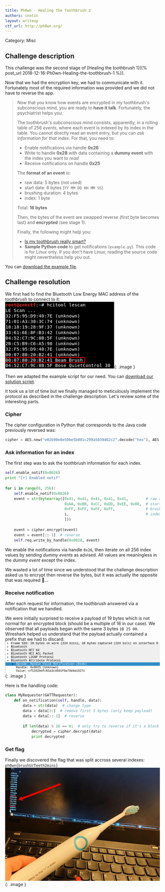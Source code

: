 ```yaml
---
title: Ph0wn - Healing the Toothbrush 2
authors: cnotin
layout: writeup
ctf_url: http://ph0wn.org/
---
```

Category: Misc

## Challenge description
This challenge was the second stage of [Healing the toothbrush 1]({% post_url 2018-12-16-Ph0wn-Healing-the-toothbrush-1 %}).

Now that we had the encryption key, we had to communicate with it. Fortunately most of the required information was provided and we did not have to reverse the app.

> Now that you know how events are encrypted in my toothbrush's subconscious mind, you are ready to **have it talk**.
> Fortunately, the psychiatrist helps you.
>
> The toothbrush's subconscious mind consists,  apparently, in a rolling table of 256 *events*, where each event is indexed by its index in the table.
> You cannot directly read an event entry, but you can *ask information for that index*.
> For that, you need to:
> 
> - Enable notifications via handle **0x26**
> - Write to handle **0x28** with data containing a **dummy event** with the index you want to *read*
> - Receive notifications on handle **0x25**
>
> The **format of an event** is:
>
> - raw data: 5 bytes (not used)
> - start date: 6 bytes (`YY MM DD HH MM SS`)
> - brushing duration: 4 bytes 
> - index: 1 byte
>
> Total: **16 bytes**
>
> Then, the bytes of the event are swapped reverse (first byte becomes last) and **encrypted** (see stage 1).
>
> Finally, the following might help you:
>
> - [Is my toothbrush really smart?](https://download.ernw-insight.de/troopers/tr18/slides/TR18_NGI_BR_Is-my-toothbrush-really-smart.pdf)
> - **Sample Python code** to get notifications (`example.py`). This code is for Linux only. If you don't have Linux, reading the source code might nevertheless help you out.

You can [download the example file](/assets/ph0wn_toothbrush_example.py).

## Challenge resolution
We first had to find the Bluetooth Low Energy MAC address of the toothbrush to connect to it:
![](/assets/ph0wn-toothbrush2-scan.png){: .image }

Then we adapted the example script for our need. You can [download our solution script](/assets/ph0wn_toothbrush_pwn.py).

It took us a lot of time but we finally managed to meticulously implement the protocol as described in the challenge description. Let's review some of the interesting parts.

### Cipher
The cipher configuration in Python that corresponds to the Java code previously reversed was:
```py
cipher = AES.new("e02b90e8e50be5b001c299a5039462c2".decode("hex"), AES.MODE_ECB)
```


### Ask information for an index
The first step was to ask the toothbrush information for each index.
```python
self.enable_notif(0x0026)
print "[+] Enabled notif"

for i in range(0, 256):
    self.enable_notif(0x0026)
    event = str(bytearray([0x41, 0x41, 0x41, 0x41, 0x41,        # raw data: 5 bytes (not used)
                           0xAA, 0xBB, 0xCC, 0xDD, 0xEE, 0x00,  # start date: 6 bytes (YY MM DD HH MM SS)
                           0xFF, 0xFF, 0xFF, 0xFF,              # brushing duration: 4 bytes
                           i,                                   # index: 1 byte
                           ]))

    event = cipher.encrypt(event)
    event = event[::-1]  # reverse
    self.req.write_by_handle(0x0028, event)
```
We enable the notifications via handle `0x26`, then iterate on all 256 index values by sending *dummy events* as advised. All values are meaningless in the *dummy event* except the index.

We wasted a lot of time since we understood that the challenge description asked us to encrypt then reverse the bytes, but it was actually the opposite that was required 🤦...


### Receive notification
After each request for information, the toothbrush answered via a notification that we handled.

We were initially surprised to receive a payload of 19 bytes which is not normal for an encrypted block (should be a multiple of 16 in our case). We observed that all payloads began with the same 3 bytes `1B 25 00`. Wireshark helped us understand that the payload actually contained a prefix that we had to discard:
![](/assets/ph0wn-toothbrush2-header.png){: .image }


Here is the handling code:
```py
class MyRequester(GATTRequester):
    def on_notification(self, handle, data):
        data = str(data)  # change type
        data = data[3:]  # remove first 3 bytes (only keep payload)
        data = data[::-1]  # reverse

        if len(data) % 16 == 0:  # only try to reverse if it's a block
            decrypted = cipher.decrypt(data)
            print decrypted
```


### Get flag
Finally we discovered the flag that was split accross several indexes: `ph0wn{brushUrTeeth2mins}`
![](/assets/ph0wn-toothbrush2-flag.jpg){: .image }